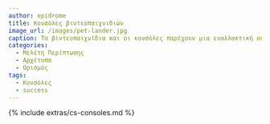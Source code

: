 ```yaml
---
author: epidrome
title: Κονσόλες βιντεοπαιχνιδιών 
image_url: /images/pet-lander.jpg
caption: Τα βιντεοπαιχνίδια και οι κονσόλες παρέχουν μια εναλλακτική οπτική πάνω στο κυριάρχο αφήγημα της διάδρασης με επιτραπέζιες και κινητές συσκευές. 
categories:
  - Μελέτη Περίπτωσης
  - Αρχέτυπα
  - Ορισμός
tags:
  - Κονσόλες 
  - success
---
```


{% include extras/cs-consoles.md %}

